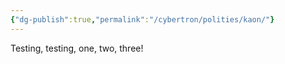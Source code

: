 ```yaml
---
{"dg-publish":true,"permalink":"/cybertron/polities/kaon/"}
---
```

  
Testing, testing, one, two, three! 
